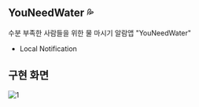 ## YouNeedWater 💦

수분 부족한 사람들을 위한 물 마시기 알람앱 "YouNeedWater"

- Local Notification 

## 구현 화면

![1](https://user-images.githubusercontent.com/93962252/169654767-bb534c1f-1c55-48a5-a556-4c6ed7022f74.png)


